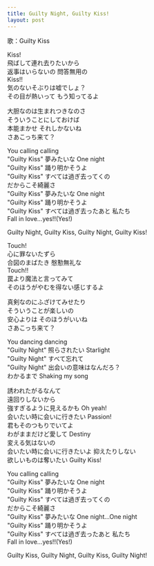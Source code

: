 ```yaml
---
title: Guilty Night, Guilty Kiss!
layout: post
---
```

歌：Guilty Kiss

<p><a class="riko">Kiss!<br />
飛ばして連れ去りたいから<br />
返事はいらないの 問答無用の</a><br />
<a class="yoshiko">Kiss!!<br />
気のないそぶりは嘘でしょ？<br />
その目が熱いって もう知ってるよ</a></p>

<p><a class="mari">大胆なのは生まれつきなのさ<br />
そういうことにしておけば</a><br />
<a class="riko">本能まかせ それしかないね<br />
さあこっち来て？</a></p>

<p><a class="riko">You calling calling</a><br />
"Guilty Kiss" 夢みたいな One night<br />
"Guilty Kiss" 踊り明かそうよ<br />
"Guilty Kiss" すべては過ぎ去ってくの<br />
だからこそ綺麗さ<br />
"Guilty Kiss" 夢みたいな One night<br />
"Guilty Kiss" 踊り明かそうよ<br />
"Guilty Kiss" すべては過ぎ去ったあと 私たち<br />
Fall in love…yes!!<a class="mari">(Yes!)</a></p>

<p>Guilty Night, Guilty Kiss, Guilty Night, Guilty Kiss!</p>

<p><a class="mari">Touch!<br />
心に罪ないたずら<br />
合図のまばたき 慇懃無礼な</a><br />
<a class="yoshiko">Touch!!<br />
罠より魔法と言ってみて<br />
そのほうがやむを得ない感じするよ</a></p>

<p><a class="riko">真剣なのにふざけてみせたり<br />
そういうことが楽しいの</a><br />
<a class="yoshiko">安心よりは そのほうがいいね<br />
さあこっち来て？</a></p>

<p><a class="yoshiko">You dancing dancing</a><br />
"Guilty Night" 照らされたい Starlight<br />
"Guilty Night" すべて忘れて<br />
"Guilty Night" 出会いの意味はなんだろ？<br />
わかるまで Shaking my song</p>

<p><a class="riko">誘われたがるなんて</a><br />
<a class="yoshiko">遠回りしないから</a><br />
<a class="mari">強すぎるように見えるかも Oh yeah!</a><br />
<a class="riko">会いたい時に会いに行きたい Passion!</a><br />
<a class="yoshiko">君もそのつもりでいてよ</a><br />
<a class="riko">わがままだけど愛して Destiny</a><br />
<a class="yoshiko">変える気はないの</a><br />
<a class="mari">会いたい時に会いに行きたいよ 抑えたりしない<br />
欲しいものは奪いたい Guilty Kiss!</a></p>

<p><a class="mari">You calling calling</a><br />
"Guilty Kiss" 夢みたいな One night<br />
"Guilty Kiss" 踊り明かそうよ<br />
"Guilty Kiss" すべては過ぎ去ってくの<br />
だからこそ綺麗さ<br />
"Guilty Kiss" <a class="riko">夢みたいな One night…One night</a><br />
"Guilty Kiss" <a class="yoshiko">踊り明かそうよ</a><br />
"Guilty Kiss" <a class="mari">すべては過ぎ去ったあと 私たち</a><br />
Fall in love…yes!!<a class="mari">(Yes!)</a></p>

<p>Guilty Kiss, Guilty Night, Guilty Kiss, Guilty Night!</p>